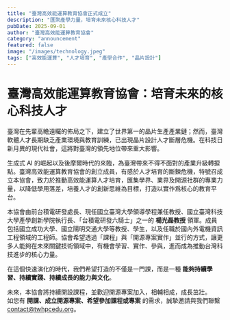 ```yaml
---
title: "臺灣高效能運算教育協會正式成立"
description: "匯聚產學力量，培育未來核心科技人才"
pubDate: 2025-09-01
author: "臺灣高效能運算教育協會"
category: "announcement"
featured: false
image: "/images/technology.jpeg"
tags: ["高效能運算", "人才培育", "產學合作", "晶片設計"]
---
```


# 臺灣高效能運算教育協會：培育未來的核心科技人才

臺灣在先輩高瞻遠矚的佈局之下，建立了世界第一的晶片生產產業鏈；然而，臺灣軟體人才長期缺乏產業環境與教育訓練，已出現晶片設計人才斷層危機。在科技日新月異的現代社會，這將對臺灣的領先地位帶來重大影響。

生成式 AI 的崛起以及後摩爾時代的來臨，為臺灣帶來不得不面對的產業升級轉捩點。臺灣高效能運算教育協會的創立成員，有感於人才培育的斷鍊危機，特號召成立本協會，致力於推動高效能運算人才培育，匯集學界、業界及開源社群的專業力量，以降低學用落差，培養人才的創新思維為目標，打造以實作爲核心的教育平台。

本協會由前台積電研發處長、現任國立臺灣大學領導學程兼任教授、國立臺灣科技大學產學創新學院執行長、「台積電研發六騎士」之一的 **楊光磊教授** 領軍。成員包括國立成功大學、國立陽明交通大學等教授、學生，以及任職於國內外電機資訊工程領域的工程師。協會希望透過「課程」與「開源專案實作」並行的方式，讓更多人能夠在未來關鍵技術領域中，有機會學習、實作、參與，進而成為推動台灣科技進步的核心力量。

在這個快速演化的時代，我們希望打造的不僅是一門課，而是一種 **能夠持續學習、持續實踐、持續成長的能力與文化**。

未來，本協會將持續開設課程，並歡迎開源專案加入，相輔相成，成長茁壯。  
如您有 **開課、成立開源專案、希望參加課程或專案** 的需求，誠摯邀請與我們聯繫 [contact@twhpcedu.org](mailto:contact@twhpcedu.org)。
